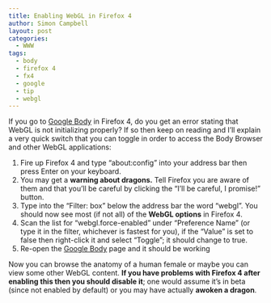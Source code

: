 ```yaml
---
title: Enabling WebGL in Firefox 4
author: Simon Campbell
layout: post
categories:
  - WWW
tags:
  - body
  - firefox 4
  - fx4
  - google
  - tip
  - webgl
---
```

If you go to [Google Body][1] in Firefox 4, do you get an error stating that WebGL is not initializing properly? If so then keep on reading and I’ll explain a very quick switch that you can toggle in order to access the Body Browser and other WebGL applications:

  1. Fire up Firefox 4 and type “about:config” into your address bar then press Enter on your keyboard.
  2. You may get a **warning about dragons.** Tell Firefox you are aware of them and that you’ll be careful by clicking the “I’ll be careful, I promise!” button.
  3. Type into the “Filter: box” below the address bar the word “webgl”. You should now see most (if not all) of the **WebGL options** in Firefox 4.
  4. Scan the list for “webgl.force-enabled” under “Preference Name” (or type it in the filter, whichever is fastest for you), if the “Value” is set to false then right-click it and select “Toggle”; it should change to true.
  5. Re-open the [Google Body][1] page and it should be working

Now you can browse the anatomy of a human female or maybe you can view some other WebGL content. **If you have problems with Firefox 4 after enabling this then you should disable it**; one would assume it’s in beta (since not enabled by default) or you may have actually **awoken a dragon**.

 [1]: http://bodybrowser.googlelabs.com/